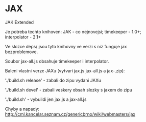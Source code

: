 JAX
===

JAK Extended

Je potreba techto knihoven: JAK - co nejnovejsi; timekeeper - 1.0+; interpolator - 2.1+

Ve slozce deps/ jsou tyto knihovny ve verzi s niz funguje jax bezproblemove.

Soubor jax-all.js obsahuje timekeeper i interpolator.

Baleni vlastni verze JAXu (vytvari jax.js jax-all.js a jax-<verze>.zip):

  './build.sh release' - zabali do zipu vydani JAXu

  './build.sh devel' - zabali veskery obsah slozky s jaxem do zipu

  './build.sh' - vybuildi jen jax.js a jax-all.js
  
Chyby a napady:
http://cml.kancelar.seznam.cz/genericbrno/wiki/webmasters/jax

